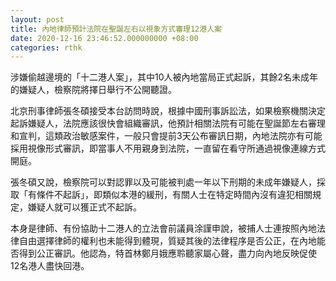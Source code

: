 ```yaml
---
layout: post
title: 內地律師預計法院在聖誕左右以視象方式審理12港人案
date: 2020-12-16 23:46:52.000000000 +08:00
categories: rthk
---
```


涉嫌偷越邊境的「十二港人案」，其中10人被內地當局正式起訴，其餘2名未成年的嫌疑人，檢察院將擇日舉行不公開聽證。

北京刑事律師張冬碩接受本台訪問時說，根據中國刑事訴訟法，如果檢察機關決定起訴嫌疑人，法院應該很快會組織審訊，他預計相關法院有可能在聖誕節左右審理和宣判，這類政治敏感案件，一般只會提前3天公布審訊日期，內地法院亦有可能採用視像形式審訊，即當事人不用親身到法院，一直留在看守所通過視像連線方式開庭。

張冬碩又說，檢察院可以對認罪以及可能被判處一年以下刑期的未成年嫌疑人，採取「有條件不起訴」，即類似本港的緩刑，有關人士在特定時間內沒有違犯相關規定，嫌疑人就可以獲正式不起訴。

本身是律師、有份協助十二港人的立法會前議員涂謹申說，被捕人士連按照內地法律自由選擇律師的權利也未能得到體現，質疑其後的法律程序是否公正，在內地能否得到公正審訊。他認為，特首林鄭月娥應聆聽家屬心聲，盡力向內地反映促使12名港人盡快回港。
